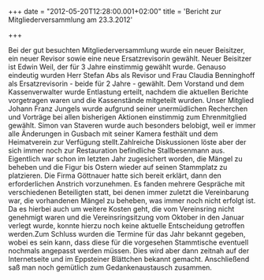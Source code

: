 +++
date = "2012-05-20T12:28:00.001+02:00"
title = 'Bericht zur Mitgliederversammlung am 23.3.2012'


+++

Bei der gut besuchten Mitgliederversammlung wurde ein neuer Beisitzer, ein neuer Revisor sowie eine neue Ersatzrevisorin gewählt. Neuer Beisitzer ist Edwin Weil, der für 3 Jahre einstimmig gewählt wurde. Genauso eindeutig wurden Herr Stefan Abs als Revisor und Frau Claudia Benninghoff als Ersatzrevisorin - beide für 2 Jahre - gewählt. Dem Vorstand und dem Kassenverwalter wurde Entlastung erteilt, nachdem die aktuellen Berichte vorgetragen waren und die Kassenstände mitgeteilt wurden. Unser Mitglied Johann Franz Jungels wurde aufgrund seiner unermüdlichen Recherchen und Vorträge bei allen bisherigen Aktionen einstimmig zum Ehrenmitglied gewählt. Simon van Staveren wurde auch besonders belobigt, weil er immer alle Änderungen in Gusbach mit seiner Kamera festhält und dem Heimatverein zur Verfügung stellt.Zahlreiche Diskussionen löste aber der sich immer noch zur Restauration befindliche Stallbesenmann aus. Eigentlich war schon im letzten Jahr zugesichert worden, die Mängel zu beheben und die Figur bis Ostern wieder auf seinen Stammplatz zu platzieren. Die Firma Göttnauer hatte sich bereit erklärt, dann den erforderlichen Anstrich vorzunehmen. Es fanden mehrere Gespräche mit verschiedenen Beteiligten statt, bei denen immer zuletzt die Vereinbarung war, die vorhandenen Mängel zu beheben, was immer noch nicht erfolgt ist. Da es hierbei auch um weitere Kosten geht, die vom Vereinsring nicht genehmigt waren und die Vereinsringsitzung vom Oktober in den Januar verlegt wurde, konnte hierzu noch keine aktuelle Entscheidung getroffen werden.Zum Schluss wurden die Termine für das Jahr bekannt gegeben, wobei es sein kann, dass diese für die vorgesehen Stammtische eventuell nochmals angepasst werden müssen. Dies wird aber dann zeitnah auf der Internetseite und im Eppsteiner Blättchen bekannt gemacht. Anschließend saß man noch gemütlich zum Gedankenaustausch zusammen.

      